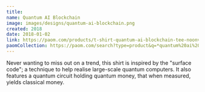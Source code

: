 ```yaml
---
title: 
name: Quantum AI Blockchain
image: images/designs/quantum-ai-blockchain.png
created: 2018
date: 2018-01-02
link: https://paom.com/products/t-shirt-quantum-ai-blockchain-tee-noonvandersilk
paomCollection: https://paom.com/search?type=product&q=*quantum%20ai%20blockchain*+tag:public
---
```


<p>
Never wanting to miss out on a trend, this shirt is inspired by the "surface
code"; a technique to help realise large-scale quantum computers. It also
features a quantum circuit holding quantum money, that when measured, yields
classical money.
</p>
